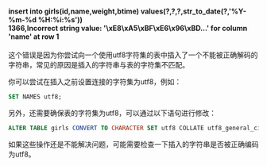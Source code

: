 
#### insert into girls(id,name,weight,btime) values(?,?,?,str_to_date(?,'%Y-%m-%d %H:%i:%s'))<br>1366,Incorrect string value: '\xE8\xA5\xBF\xE6\x96\xBD...' for column 'name' at row 1

这个错误是因为你尝试向一个使用utf8字符集的表中插入了一个不能被正确解码的字符串，常见的原因是插入的字符串与表的字符集不匹配。

你可以尝试在插入之前设置连接的字符集为utf8，例如：

```sql
SET NAMES utf8;
```
另外，还需要确保表的字符集为utf8，可以通过以下语句进行修改：

```sql
ALTER TABLE girls CONVERT TO CHARACTER SET utf8 COLLATE utf8_general_ci;
```
如果这些操作还是不能解决问题，可能需要检查一下插入的字符串是否被正确编码为utf8。